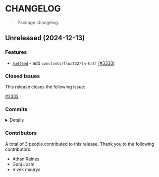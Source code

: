 # CHANGELOG

> Package changelog.

<section class="release" id="unreleased">

## Unreleased (2024-12-13)

<section class="features">

### Features

-   [`5a4f6ed`](https://github.com/stdlib-js/stdlib/commit/5a4f6edd9eb9e71c3b86e37bebc0d9125efe4931) - add `constants/float32/ln-half` [(#3333)](https://github.com/stdlib-js/stdlib/pull/3333)

</section>

<!-- /.features -->

<section class="issues">

### Closed Issues

This release closes the following issue:

[#3332](https://github.com/stdlib-js/stdlib/issues/3332)

</section>

<!-- /.issues -->

<section class="commits">

### Commits

<details>

-   [`5a4f6ed`](https://github.com/stdlib-js/stdlib/commit/5a4f6edd9eb9e71c3b86e37bebc0d9125efe4931) - **feat:** add `constants/float32/ln-half` [(#3333)](https://github.com/stdlib-js/stdlib/pull/3333) _(by Vivek maurya, Athan Reines, Gunj Joshi, stdlib-bot)_

</details>

</section>

<!-- /.commits -->

<section class="contributors">

### Contributors

A total of 3 people contributed to this release. Thank you to the following contributors:

-   Athan Reines
-   Gunj Joshi
-   Vivek maurya

</section>

<!-- /.contributors -->

</section>

<!-- /.release -->

